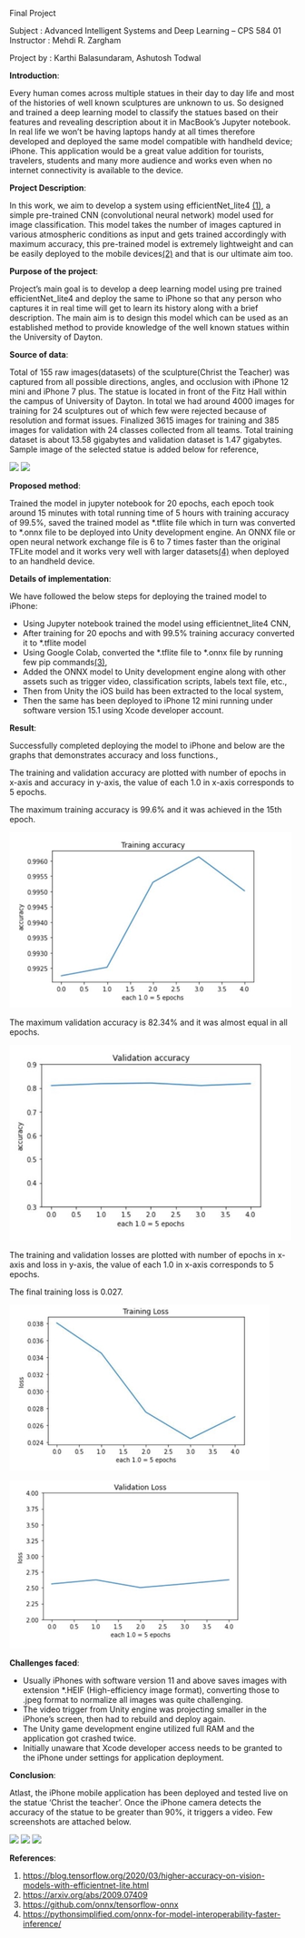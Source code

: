 ﻿Final Project 

Subject : Advanced Intelligent Systems and Deep Learning – CPS 584 01 Instructor : Mehdi R. Zargham 

Project by : Karthi Balasundaram, Ashutosh Todwal 

**Introduction**: 

Every human comes across multiple statues in their day to day life and most of the histories of well known sculptures are unknown to us. So designed and trained a deep learning model to classify the statues based on their features and revealing description about it in MacBook’s Jupyter notebook. In real life we won’t be having laptops handy at all times therefore developed and deployed the same model compatible with handheld device; iPhone. This application would be a great value addition for tourists, travelers, students and many more audience and works even when no internet connectivity is available to the device. 

**Project Description**: 

In this work, we aim to develop a system using efficientNet\_lite4 [(1)](#_page4_x69.00_y422.00), a simple pre-trained CNN (convolutional neural network) model used for image classification. This model takes the number of images captured in various atmospheric conditions as input and gets trained accordingly with maximum accuracy, this pre-trained model is extremely lightweight and can be easily deployed to the mobile devices[(2)](#_page4_x69.00_y448.00) and that is our ultimate aim too. 

**Purpose of the project**: 

Project’s  main  goal  is  to  develop  a  deep  learning  model  using  pre  trained efficientNet\_lite4 and deploy the same to iPhone so that any person who captures it in real time will get to learn its history along with a brief description. The main aim is to design this model which can be used as an established method to provide knowledge of the well known statues within the University of Dayton. 

**Source of data**: 

Total of 155 raw images(datasets) of the sculpture(Christ the Teacher) was captured from all possible directions, angles, and occlusion with iPhone 12 mini and iPhone 7 plus. The statue is located in front of the Fitz Hall within the campus of University of Dayton. In total we had around 4000 images for training for 24 sculptures out of which few were rejected because of resolution and format issues. Finalized 3615 images for training and 385 images for validation with 24 classes collected from all teams. Total training dataset is about 13.58 gigabytes and validation dataset is 1.47 gigabytes. Sample image of the selected statue is added below for reference, 

![](Aspose.Words.62a6def4-d923-458c-812e-dcf6e6a555be.001.png) ![](Aspose.Words.62a6def4-d923-458c-812e-dcf6e6a555be.002.png)

**Proposed method**: 

Trained the model in jupyter notebook for 20 epochs, each epoch took around 15 minutes with total running time of 5 hours with training accuracy of 99.5%, saved the trained model as \*.tflite file which in turn was converted to \*.onnx file to be deployed into Unity development engine. An ONNX file or open neural network exchange file is 6 to 7 times faster than the original TFLite model and it works very well with larger datasets[(4)](#_page4_x69.00_y475.00) when deployed to an handheld device. 

**Details of implementation**: 

We have followed the below steps for deploying the trained model to iPhone: 

- Using Jupyter notebook trained the model using efficientnet\_lite4 CNN, 
- After training for 20 epochs and with 99.5% training accuracy converted it to \*.tflite model 
- Using Google Colab, converted the \*.tflite file to \*.onnx file by running few pip commands[(3)](#_page4_x69.00_y462.00), 
- Added the ONNX model to Unity development engine along with other assets such as trigger video, classification scripts, labels text file, etc., 
- Then from Unity the iOS build has been extracted to the local system, 
- Then the same has been deployed to iPhone 12 mini running under software version 15.1 using Xcode developer account. 

**Result**: 

Successfully completed deploying the model to iPhone and below are the graphs that demonstrates accuracy and loss functions., 

The training and validation accuracy are plotted with number of epochs in x-axis and accuracy in y-axis, the value of each 1.0 in x-axis corresponds to 5 epochs. 

The maximum training accuracy is 99.6% and it was achieved in the 15th epoch. 

![](Aspose.Words.62a6def4-d923-458c-812e-dcf6e6a555be.003.jpeg)

The maximum validation accuracy is 82.34% and it was almost equal in all epochs. 

![](Aspose.Words.62a6def4-d923-458c-812e-dcf6e6a555be.004.jpeg)

The training and validation losses are plotted with number of epochs in x-axis and loss in y-axis, the value of each 1.0 in x-axis corresponds to 5 epochs. 

The final training loss is 0.027. 

![](Aspose.Words.62a6def4-d923-458c-812e-dcf6e6a555be.005.jpeg)

![](Aspose.Words.62a6def4-d923-458c-812e-dcf6e6a555be.006.jpeg)

**Challenges faced**: 

- Usually iPhones with software version 11 and above saves images with extension \*.HEIF (High-efficiency image format), converting those to .jpeg format to normalize all images was quite challenging. 
- The video trigger from Unity engine was projecting smaller in the iPhone’s screen, then had to rebuild and deploy again. 
- The Unity game development engine utilized full RAM and the application got crashed twice. 
- Initially unaware that Xcode developer access needs to be granted to the iPhone under settings for application deployment. 

**Conclusion**: 

Atlast, the iPhone mobile application has been deployed and tested live on the statue ‘Christ the teacher’. Once the iPhone camera detects the accuracy of the statue to be greater than 90%, it triggers a video. Few screenshots are attached below. 

![](Aspose.Words.62a6def4-d923-458c-812e-dcf6e6a555be.007.png) ![](Aspose.Words.62a6def4-d923-458c-812e-dcf6e6a555be.008.png) ![](Aspose.Words.62a6def4-d923-458c-812e-dcf6e6a555be.009.png)

**References**: 

1. [https://blog.tensorflow.org/2020/03/higher-accuracy-on-vision-models-with-efficientnet-lite.html ](https://blog.tensorflow.org/2020/03/higher-accuracy-on-vision-models-with-efficientnet-lite.html)
1. [https://arxiv.org/abs/2009.07409 ](https://arxiv.org/abs/2009.07409)
1. [https://github.com/onnx/tensorflow-onnx ](https://github.com/onnx/tensorflow-onnx)
1. [https://pythonsimplified.com/onnx-for-model-interoperability-faster-inference/ ](https://pythonsimplified.com/onnx-for-model-interoperability-faster-inference/)
